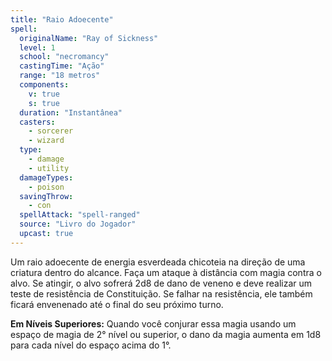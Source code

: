 ```yaml
---
title: "Raio Adoecente"
spell:
  originalName: "Ray of Sickness"
  level: 1
  school: "necromancy"
  castingTime: "Ação"
  range: "18 metros"
  components:
    v: true
    s: true
  duration: "Instantânea"
  casters:
    - sorcerer
    - wizard
  type:
    - damage
    - utility
  damageTypes:
    - poison
  savingThrow:
    - con
  spellAttack: "spell-ranged"
  source: "Livro do Jogador"
  upcast: true
---
```


Um raio adoecente de energia esverdeada chicoteia na direção de uma criatura dentro do alcance. Faça um ataque à distância com magia contra o alvo. Se atingir, o alvo sofrerá 2d8 de dano de veneno e deve realizar um teste de resistência de Constituição. Se falhar na resistência, ele também ficará envenenado até o final do seu próximo turno.

**Em Níveis Superiores:** Quando você conjurar essa magia usando um espaço de magia de 2° nível ou superior, o dano da magia aumenta em 1d8 para cada nível do espaço acima do 1°.
